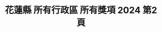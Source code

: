 ---
title: "花蓮縣 所有行政區 所有獎項 2024 第2頁"
description: "花蓮縣 所有行政區 所有獎項 2024 獲獎餐廳 第2頁"
keywords:
  - 美食競賽
  - 台灣美食
  - 美食精選
datePublished: "2025-06-30"
dateModified: "2025-07-05"
city: "花蓮縣"
district: "所有行政區"
award: "所有獎項"
year: "2024"
page: 2
count: 19

restaurants:
  - name: "宜蘭香炸螃蟹(東大門店)(C17)"
    city: "花蓮縣"
    district: "花蓮市"
    address: "花蓮縣花蓮市中山路38號C17"
    phone: "0975333282"
    geo: "23.973079728771175, 121.61223292894208"
    link: "花蓮縣/花蓮市/宜蘭香炸螃蟹_東大門店__C17_"
    google_map: "https://maps.app.goo.gl/Emif3Ufww9iNaMKr7"
    footinder: "https://footinder.com.tw/%E8%8A%B1%E8%93%AE%E7%B8%A3%E8%8A%B1%E8%93%AE%E5%B8%82/164553/"
    award:
    - name: "夜市王"
      year: "2024"
  - name: "蚵仔酥煎(E28)"
    city: "花蓮縣"
    district: "花蓮市"
    address: "花蓮縣花蓮市東大門夜市原住民一條街E28"
    phone: ""
    geo: "23.971772714571323, 121.61199023252192"
    link: "花蓮縣/花蓮市/蚵仔酥煎_E28_"
    google_map: "https://maps.app.goo.gl/eM7i71RvrgRfzATZA"
    footinder: "https://footinder.com.tw/%E8%8A%B1%E8%93%AE%E7%B8%A3%E8%8A%B1%E8%93%AE%E5%B8%82/362065/"
    award:
    - name: "夜市王"
      year: "2024"
  - name: "夜市王 玉里臭豆腐(F29)"
    city: "花蓮縣"
    district: "花蓮市"
    address: "花蓮縣花蓮市東大門各省一條街F29"
    phone: ""
    geo: "23.972899636757898, 121.6098427957398"
    link: "花蓮縣/花蓮市/夜市王_玉里臭豆腐_F29_"
    google_map: "https://maps.app.goo.gl/qGcw8h6uSpeLq8iUA"
    footinder: "https://footinder.com.tw/%E8%8A%B1%E8%93%AE%E7%B8%A3%E8%8A%B1%E8%93%AE%E5%B8%82/362051/"
    award:
    - name: "夜市王"
      year: "2024"
  - name: "原香嘟論竹筒飯(D21)"
    city: "花蓮縣"
    district: "花蓮市"
    address: "花蓮縣花蓮市中山路50號原住民一條街D21"
    phone: "0955731462"
    geo: "23.97195944554577, 121.61206515846527"
    link: "花蓮縣/花蓮市/原香嘟論竹筒飯_D21_"
    google_map: "https://maps.app.goo.gl/m1UxLXjWrMLxhpbg6"
    footinder: "https://footinder.com.tw/%E8%8A%B1%E8%93%AE%E7%B8%A3%E8%8A%B1%E8%93%AE%E5%B8%82/362059/"
    award:
    - name: "夜市王"
      year: "2024"
  - name: "蛤蜊波特熱炒燒烤Bar(哈力坡特熱炒燒烤)(C23)"
    city: "花蓮縣"
    district: "花蓮市"
    address: "花蓮縣花蓮市中山路福町夜市中山門C23"
    phone: "0925557507"
    geo: "23.97299292324586, 121.6121383447965"
    link: "花蓮縣/花蓮市/蛤蜊波特熱炒燒烤Bar_哈力坡特熱炒燒烤__C23_"
    google_map: "https://maps.app.goo.gl/q3AAsAdPSVpgp4RL6"
    footinder: "https://footinder.com.tw/%E8%8A%B1%E8%93%AE%E7%B8%A3%E8%8A%B1%E8%93%AE%E5%B8%82/104432/"
    award:
    - name: "夜市王"
      year: "2024"
  - name: "苡娜廚房(夜市王白帶魚卷)(E6)"
    city: "花蓮縣"
    district: "花蓮市"
    address: "花蓮縣花蓮市中山路福町夜市中山門E6"
    phone: ""
    geo: "23.972161470665803, 121.61263639038108"
    link: "花蓮縣/花蓮市/苡娜廚房_夜市王白帶魚卷__E6_"
    google_map: "https://maps.app.goo.gl/9TAwfV8FBdSsy4JZ8"
    footinder: "https://footinder.com.tw/%E8%8A%B1%E8%93%AE%E7%B8%A3%E8%8A%B1%E8%93%AE%E5%B8%82/362085/"
    award:
    - name: "夜市王"
      year: "2024"
  - name: "阿讓原美味月桃飯(E35)"
    city: "花蓮縣"
    district: "花蓮市"
    address: "花蓮縣花蓮市中山路50號E35"
    phone: ""
    geo: "23.971277423619906, 121.6113008085267"
    link: "花蓮縣/花蓮市/阿讓原美味月桃飯_E35_"
    google_map: "https://maps.app.goo.gl/j5CJ431HavqYqvTW8"
    footinder: ""
    award:
    - name: "夜市王"
      year: "2024"
  - name: "烤哇咦燒烤(A32)"
    city: "花蓮縣"
    district: "花蓮市"
    address: "花蓮縣花蓮市中山路50號A32"
    phone: ""
    geo: "23.97266953227401, 121.61168028777934"
    link: "花蓮縣/花蓮市/烤哇咦燒烤_A32_"
    google_map: "https://maps.app.goo.gl/oxXJ9Na74Cc69L2j9"
    footinder: "https://footinder.com.tw/%E8%8A%B1%E8%93%AE%E7%B8%A3%E8%8A%B1%E8%93%AE%E5%B8%82/104206/"
    award:
    - name: "夜市王"
      year: "2024"
  - name: "福町本舖檸檬汁(A35)"
    city: "花蓮縣"
    district: "花蓮市"
    address: "花蓮縣花蓮市970東大門福町夜市A35"
    phone: "0927623811"
    geo: "23.972698848244583, 121.61173772334215"
    link: "花蓮縣/花蓮市/福町本舖檸檬汁_A35_"
    google_map: "https://maps.app.goo.gl/3Vi5VMSomtBH2dHq5"
    footinder: "https://footinder.com.tw/%E8%8A%B1%E8%93%AE%E7%B8%A3%E8%8A%B1%E8%93%AE%E5%B8%82/170109/"
    award:
    - name: "夜市王"
      year: "2024"
---